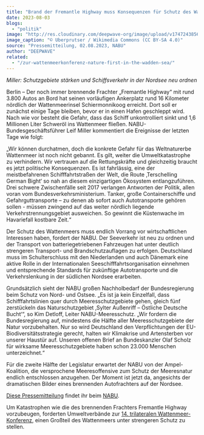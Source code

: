 ```yaml
---
title: "Brand der Fremantle Highway muss Konsequenzen für Schutz des Wattenmeers haben"
date: 2023-08-03
blogs: 
  - "politik"
image: "http://res.cloudinary.com/deepwave-org/image/upload/v1747243856/deepwave.org/Fremantle_Highway_Brurned_out-scaled.jpg"
image_caption: "© Uberprutser / Wikimedia Commons (CC BY-SA 4.0)"
source: "Pressemitteilung, 02.08.2023, NABU"
author: "DEEPWAVE"
related: 
  - "/zur-wattenmeerkonferenz-nature-first-in-the-wadden-sea/"
---
```


_Miller: Schutzgebiete stärken und Schiffsverkehr in der Nordsee neu ordnen_

Berlin – Der noch immer brennende Frachter „Fremantle Highway“ mit rund 3.800 Autos an Bord hat seinen vorläufigen Ankerplatz rund 16 Kilometer nördlich der Wattenmeerinsel Schiermonnikoog erreicht. Dort soll er zunächst einige Tage bleiben, bevor er in einen Hafen geschleppt wird. Nach wie vor besteht die Gefahr, dass das Schiff unkontrolliert sinkt und 1,6 Millionen Liter Schweröl ins Wattenmeer fließen. NABU-Bundesgeschäftsführer Leif Miller kommentiert die Ereignisse der letzten Tage wie folgt:

„Wir können durchatmen, doch die konkrete Gefahr für das Weltnaturerbe Wattenmeer ist noch nicht gebannt. Es gilt, weiter die Umweltkatastrophe zu verhindern. Wir vertrauen auf die Rettungskräfte und gleichzeitig braucht es jetzt politische Konsequenzen. Es ist fahrlässig, eine der meistbefahrenen Schifffahrtstraßen der Welt, die Route ‚Terschelling German Bight‘ so nah an diesem einzigartigen Ökosystem entlangzuführen. Drei schwere Zwischenfälle seit 2017 verlangen Antworten der Politik, allen voran vom Bundesverkehrsministerium. Tanker, große Containerschiffe und Gefahrguttransporte – zu denen ab sofort auch Autotransporte gehören sollen - müssen zwingend auf das weiter nördlich liegende Verkehrstrennungsgebiet ausweichen. So gewinnt die Küstenwache im Havariefall kostbare Zeit.“

Der Schutz des Wattenmeers muss endlich Vorrang vor wirtschaftlichen Interessen haben, fordert der NABU. Der Seeverkehr ist neu zu ordnen und der Transport von batteriegetriebenen Fahrzeugen hat unter deutlich strengeren Transport- und Brandschutzauflagen zu erfolgen. Deutschland muss im Schulterschluss mit den Niederlanden und auch Dänemark eine aktive Rolle in der Internationalen Seeschifffahrtsorganisation einnehmen und entsprechende Standards für zukünftige Autotransporte und die Verkehrslenkung in der südlichen Nordsee erarbeiten.

Grundsätzlich sieht der NABU großen Nachholbedarf der Bundesregierung beim Schutz von Nord- und Ostsee. „Es ist ja kein Einzelfall, dass Schifffahrtslinien quer durch Meeresschutzgebiete gehen, gleich fünf zerstückeln das Naturschutzgebiet ‚Sylter Außenriff – Östliche Deutsche Bucht‘“, so Kim Detloff, Leiter NABU-Meeresschutz. „Wir fordern die Bundesregierung auf, mindestens die Hälfte aller Meeresschutzgebiete der Natur vorzubehalten. Nur so wird Deutschland den Verpflichtungen der EU-Biodiversitätsstrategie gerecht, halten wir Klimakrise und Artensterben vor unserer Haustür auf. Unseren offenen Brief an Bundeskanzler Olaf Scholz für wirksame Meeresschutzgebiete haben schon 23.000 Menschen unterzeichnet.“

Für die zweite Hälfte der Legislatur erwartet der NABU von der Ampel-Koalition, die versprochene Meeresoffensive zum Schutz der Meeresnatur endlich entschlossen anzugehen. Der Moment ist jetzt da, angesichts der dramatischen Bilder eines brennenden Autofrachters auf der Nordsee.

[Diese Pressemitteilung](https://www.nabu.de/presse/pressemitteilungen/http/www.NABU.de/index.php?popup=true&show=38562) findet ihr beim [NABU](https://www.nabu.de/).

Um Katastrophen wie die des brennenden Frachters Fremantle Highway vorzubeugen, forderten Umweltverbände zur [14\. trilateralen Wattenmeer-Konferenz](https://www.deepwave.org/zur-wattenmeerkonferenz-nature-first-in-the-wadden-sea/), einen Großteil des Wattenmeers unter strengeren Schutz zu stellen.
